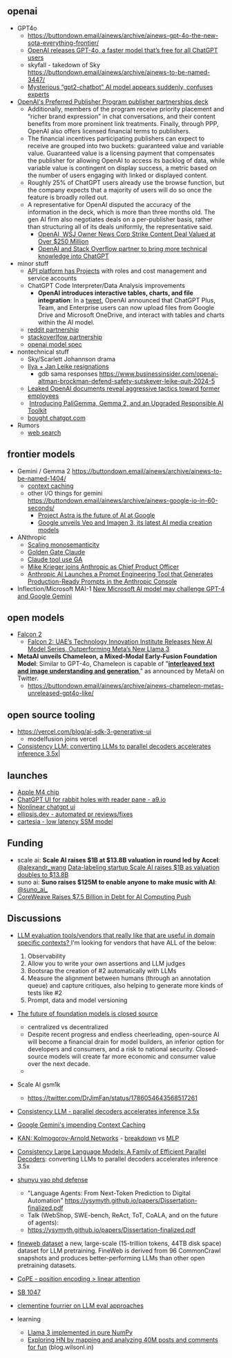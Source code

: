 
## openai

- GPT4o
	- https://buttondown.email/ainews/archive/ainews-gpt-4o-the-new-sota-everything-frontier/
	- [OpenAI releases GPT-4o, a faster model that’s free for all ChatGPT users](https://www.theverge.com/2024/5/13/24155493/openai-gpt-4o-launching-free-for-all-chatgpt-users)
	- skyfall - takedown of Sky https://buttondown.email/ainews/archive/ainews-to-be-named-3447/
	- [Mysterious “gpt2-chatbot” AI model appears suddenly, confuses experts](https://arstechnica.com/information-technology/2024/04/rumors-swirl-about-mystery-gpt2-chatbot-that-some-think-is-gpt-5-in-disguise/)
- [OpenAI's Preferred Publisher Program publisher partnerships deck](https://news.ycombinator.com/item?id=40310228)
	- Additionally, members of the program receive priority placement and “richer brand expression” in chat conversations, and their content benefits from more prominent link treatments. Finally, through PPP, OpenAI also offers licensed financial terms to publishers.
	- The financial incentives participating publishers can expect to receive are grouped into two buckets: guaranteed value and variable value. Guaranteed value is a licensing payment that compensates the publisher for allowing OpenAI to access its backlog of data, while variable value is contingent on display success, a metric based on the number of users engaging with linked or displayed content.
	- Roughly 25% of ChatGPT users already use the browse function, but the company expects that a majority of users will do so once the feature is broadly rolled out. 
	- A representative for OpenAI disputed the accuracy of the information in the deck, which is more than three months old. The gen AI firm also negotiates deals on a per-publisher basis, rather than structuring all of its deals uniformly, the representative said.
		- [OpenAI, WSJ Owner News Corp Strike Content Deal Valued at Over $250 Million](https://www.wsj.com/business/media/openai-news-corp-strike-deal-23f186ba)
		- [OpenAI and Stack Overflow partner to bring more technical knowledge into ChatGPT](https://www.theverge.com/2024/5/6/24150341/openai-stack-overflow-partner-api-coding-assistance)
- minor stuff
	- [API platform has Projects](https://help.openai.com/en/articles/9186755-managing-your-work-in-the-api-platform-with-projects) with roles and cost management and service accounts
	- ChatGPT Code Interpreter/Data Analysis improvements
		- **OpenAI introduces interactive tables, charts, and file integration**: In a [tweet](https://x.com/OpenAI/status/1791227287569932368), OpenAI announced that ChatGPT Plus, Team, and Enterprise users can now upload files from Google Drive and Microsoft OneDrive, and interact with tables and charts within the AI model.
	- [reddit partnership](https://openai.com/index/openai-and-reddit-partnership/)
	- [stackoverlfow partnership](https://stackoverflow.co/company/press/archive/openai-partnership/)
	- [openai model spec](https://news.ycombinator.com/item?id=40300482)
- nontechnical stuff
	- Sky/Scarlett Johannson drama
	- [Ilya + Jan Leike resignations](https://buttondown.email/ainews/archive/ainews-to-be-named-3669/)
		- gdb sama responses https://www.businessinsider.com/openai-altman-brockman-defend-safety-sutskever-leike-quit-2024-5
	- [Leaked OpenAI documents reveal aggressive tactics toward former employees](https://www.vox.com/future-perfect/351132/openai-vested-equity-nda-sam-altman-documents-employees)
	-  [Introducing PaliGemma, Gemma 2, and an Upgraded Responsible AI Toolkit](https://developers.googleblog.com/en/gemma-family-and-toolkit-expansion-io-2024/)
	- [bought chatgpt.com](https://news.ycombinator.com/item?id=40259100)
- Rumors
	- [web search](https://news.ycombinator.com/item?id=40235206)

## frontier models

- Gemini / Gemma 2 https://buttondown.email/ainews/archive/ainews-to-be-named-1404/
	- [context caching](https://news.ycombinator.com/item?id=40364220)
	- other I/O things for gemini https://buttondown.email/ainews/archive/ainews-google-io-in-60-seconds/
		- [Project Astra is the future of AI at Google](https://www.theverge.com/2024/5/14/24156296/google-ai-gemini-astra-assistant-live-io)
		- [Google unveils Veo and Imagen 3, its latest AI media creation models](https://www.engadget.com/google-unveils-veo-and-imagen-3-its-latest-ai-media-creation-models-173617373.html)
- ANthropic
	- [Scaling monosemanticity](https://buttondown.email/ainews/archive/ainews-anthropic-cracks-the-llm-genome-project/)
	- [Golden Gate Claude](https://www.anthropic.com/news/golden-gate-claude)
	- [Claude tool use GA](https://www.anthropic.com/news/tool-use-ga)
	- [Mike Krieger joins Anthropic as Chief Product Officer](https://www.anthropic.com/news/mike-krieger-joins-anthropic)
	- [Anthropic AI Launches a Prompt Engineering Tool that Generates Production-Ready Prompts in the Anthropic Console](https://www.marktechpost.com/2024/05/10/anthropic-ai-launches-a-prompt-engineering-tool-that-generates-production-ready-prompts-in-the-anthropic-console/)
- Inflection/Microsoft MAI-1 [New Microsoft AI model may challenge GPT-4 and Google Gemini](https://arstechnica.com/information-technology/2024/05/microsoft-developing-mai-1-language-model-that-may-compete-with-openai-report/)

## open models

- [Falcon 2](https://news.ycombinator.com/item?id=40344302)
	- [Falcon 2: UAE’s Technology Innovation Institute Releases New AI Model Series, Outperforming Meta’s New Llama 3](https://www.businesswire.com/news/home/20240513516248/en/Falcon-2-UAE%E2%80%99s-Technology-Innovation-Institute-Releases-New-AI-Model-Series-Outperforming-Meta%E2%80%99s-New-Llama-3)
- **MetaAI unveils Chameleon, a Mixed-Modal Early-Fusion Foundation Model**: Similar to GPT-4o, Chameleon is capable of "[**interleaved text and image understanding and generation**](https://x.com/AIatMeta/status/1791263344714014733)," as announced by MetaAI on Twitter.
	- https://buttondown.email/ainews/archive/ainews-chameleon-metas-unreleased-gpt4o-like/

## open source tooling 

- https://vercel.com/blog/ai-sdk-3-generative-ui
	- modelfusion joins vercel
- [Consistency LLM: converting LLMs to parallel decoders accelerates inference 3.5x](https://hao-ai-lab.github.io/blogs/cllm/)|


## launches

- [Apple M4 chip](https://news.ycombinator.com/item?id=40286029&p=2)
- [ChatGPT UI for rabbit holes with reader pane - a9.io](https://delve.a9.io/)
- [Nonlinear chatgpt ui](https://news.ycombinator.com/item?id=40300126)
- [ellipsis.dev - automated pr reviews/fixes](https://news.ycombinator.com/item?id=40309719)
- [cartesia - low latency SSM model](https://buttondown.email/ainews/archive/ainews-sonic-a-low-latency-voice-model-for/)

## Funding

- scale ai: **Scale AI raises $1B at $13.8B valuation in round led by Accel**: [@alexandr_wang](https://twitter.com/alexandr_wang/status/1792905417065914858) [Data-labeling startup Scale AI raises $1B as valuation doubles to $13.8B](https://techcrunch.com/2024/05/21/data-labeling-startup-scale-ai-raises-1b-as-valuation-doubles-to-13-8b/)
- suno ai: **Suno raises $125M to enable anyone to make music with AI**: [@suno_ai_](https://twitter.com/suno_ai_/status/1792922276683297162) 
- [CoreWeave Raises $7.5 Billion in Debt for AI Computing Push](https://www.wsj.com/tech/ai/coreweave-raises-7-5-billion-in-debt-for-ai-computing-push-99fd2241?st=yjgkzijvysbb0ib)

## Discussions

- [LLM evaluation tools/vendors that really like that are useful in domain specific contexts? ](https://x.com/HamelHusain/status/1787944186714759419) 
	I'm looking for vendors that have ALL of the below:
	
	1. Observability
	2. Allow you to write your own assertions and LLM judges
	3. Bootsrap the creation of #2 automatically with LLMs
	4. Measure the alignment between humans (through an annotation queue) and capture critiques, also helping to generate more kinds of tests like #2
	5. Prompt, data and model versioning
- [The future of foundation models is closed source](https://x.com/absoluttig/status/1793001830110380313)
	- centralized vs decentralized
	- Despite recent progress and endless cheerleading, open-source AI will become a financial drain for model builders, an inferior option for developers and consumers, and a risk to national security. Closed-source models will create far more economic and consumer value over the next decade.
	- 
- Scale AI gsm1k
	- https://twitter.com/DrJimFan/status/1786054643568517261
- [Consistency LLM - parallel decoders accelerates inference 3.5x](https://news.ycombinator.com/item?id=40302201)
- [Google Gemini's impending Context Caching](https://news.ycombinator.com/item?id=40364220)
- [KAN: Kolmogorov-Arnold Networks](https://arxiv.org/abs/2404.19756) - [breakdown](https://x.com/aidev_isaak/status/1785771093824839914) vs [MLP](https://x.com/bozavlado/status/1787376558484709691)
- [Consistency Large Language Models: A Family of Efficient Parallel Decoders](https://hao-ai-lab.github.io/blogs/cllm/): converting LLMs to parallel decoders accelerates inference 3.5x
- [shunyu yao phd defense](https://twitter.com/ShunyuYao12/status/1789058769982550031)
	- "Language Agents: From Next-Token Prediction to Digital Automation"   https://ysymyth.github.io/papers/Dissertation-finalized.pdf
	- Talk (WebShop, SWE-bench, ReAct, ToT, CoALA, and on the future of agents): 
	- https://ysymyth.github.io/papers/Dissertation-finalized.pdf
- [fineweb dataset](https://huggingface.co/spaces/HuggingFaceFW/blogpost-fineweb-v1) a new, large-scale (15-trillion tokens, 44TB disk space) dataset for LLM pretraining. FineWeb is derived from 96 CommonCrawl snapshots and produces better-performing LLMs than other open pretraining datasets.
- [CoPE - position encoding > linear attention](https://buttondown.email/ainews/archive/ainews-to-be-named-4285/)
- [SB 1047](https://buttondown.email/ainews/archive/ainews-the-top-ai-engineer/)
- [clementine fourrier on LLM eval approaches](https://buttondown.email/ainews/archive/ainews-to-be-named-4285/)
- learning
	- [Llama 3 implemented in pure NumPy](https://docs.likejazz.com/llama3.np/)
	- [Exploring HN by mapping and analyzing 40M posts and comments for fun](https://news.ycombinator.com/item?id=40307519) (blog.wilsonl.in)